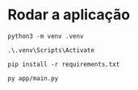 # Rodar a aplicação

```properties
python3 -m venv .venv
```
```properties
.\.venv\Scripts\Activate
```
```properties
pip install -r requirements.txt
```
```properties
py app/main.py
```